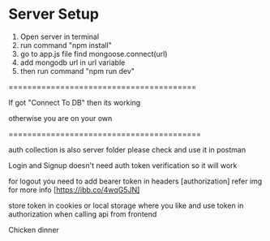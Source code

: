 
# Server Setup

1. Open server in terminal
2. run command "npm install"
3. go to app.js file find mongoose.connect(url)
4. add mongodb url in url variable
5. then run command "npm run dev"

========================================


If got "Connect To DB"
then its working

otherwise
you are on your own

=========================================

auth collection is also server folder please check and use it in postman


Login and Signup doesn't need auth token verification so it will work

for logout you need to add bearer token in headers [authorization] 
refer img for more info [https://ibb.co/4wqG5JN]

store token in cookies or local storage where you like
and use token in authorization when calling api from frontend





Chicken dinner